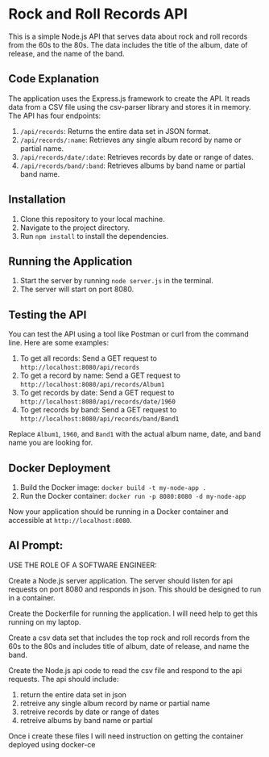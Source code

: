 # Rock and Roll Records API

This is a simple Node.js API that serves data about rock and roll records from the 60s to the 80s. The data includes the title of the album, date of release, and the name of the band.

## Code Explanation

The application uses the Express.js framework to create the API. It reads data from a CSV file using the csv-parser library and stores it in memory. The API has four endpoints:

1. `/api/records`: Returns the entire data set in JSON format.
2. `/api/records/:name`: Retrieves any single album record by name or partial name.
3. `/api/records/date/:date`: Retrieves records by date or range of dates.
4. `/api/records/band/:band`: Retrieves albums by band name or partial band name.

## Installation

1. Clone this repository to your local machine.
2. Navigate to the project directory.
3. Run `npm install` to install the dependencies.

## Running the Application

1. Start the server by running `node server.js` in the terminal.
2. The server will start on port 8080.

## Testing the API

You can test the API using a tool like Postman or curl from the command line. Here are some examples:

1. To get all records: Send a GET request to `http://localhost:8080/api/records`
2. To get a record by name: Send a GET request to `http://localhost:8080/api/records/Album1`
3. To get records by date: Send a GET request to `http://localhost:8080/api/records/date/1960`
4. To get records by band: Send a GET request to `http://localhost:8080/api/records/band/Band1`

Replace `Album1`, `1960`, and `Band1` with the actual album name, date, and band name you are looking for.

## Docker Deployment

1. Build the Docker image: `docker build -t my-node-app .`
2. Run the Docker container: `docker run -p 8080:8080 -d my-node-app`

Now your application should be running in a Docker container and accessible at `http://localhost:8080`.

## AI Prompt:
USE THE ROLE OF A SOFTWARE ENGINEER:

Create a Node.js server application. The server should listen for api requests on port 8080 and responds in json. This should be designed to run in a container.

Create the Dockerfile for running the application. I will need help to get this running on my laptop.

Create a csv data set that includes the top rock and roll records from the 60s to the 80s and includes title of album, date of release, and name the band.

Create the Node.js api code to read the csv file and respond to the api requests. The api should include:

1. return the entire data set in json
2. retreive any single album record by name or partial name
3. retreive records by date or range of dates
4. retreive albums by band name or partial

Once i create these files I will need instruction on getting the container deployed using docker-ce